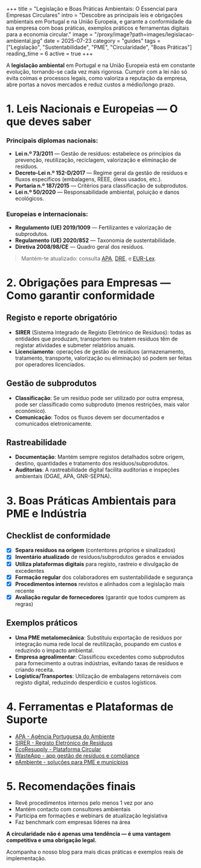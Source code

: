 +++
title = "Legislação e Boas Práticas Ambientais: O Essencial para Empresas Circulares"
intro = "Descobre as principais leis e obrigações ambientais em Portugal e na União Europeia, e garante a conformidade da tua empresa com boas práticas, exemplos práticos e ferramentas digitais para a economia circular."
image = "/proxy/image?path=images/legislacao-ambiental.jpg"
date = 2025-07-23
category = "guides"
tags = ["Legislação", "Sustentabilidade", "PME", "Circularidade", "Boas Práticas"]
reading_time = 6
active = true
+++

A **legislação ambiental** em Portugal e na União Europeia está em constante evolução, tornando-se cada vez mais rigorosa. Cumprir com a lei não só evita coimas e processos legais, como valoriza a reputação da empresa, abre portas a novos mercados e reduz custos a médio/longo prazo.

# 1. Leis Nacionais e Europeias — O que deves saber

### Principais diplomas nacionais:

* **Lei n.º 73/2011** — Gestão de resíduos: estabelece os princípios da prevenção, reutilização, reciclagem, valorização e eliminação de resíduos.
* **Decreto-Lei n.º 152-D/2017** — Regime geral da gestão de resíduos e fluxos específicos (embalagens, REEE, óleos usados, etc.).
* **Portaria n.º 187/2015** — Critérios para classificação de subprodutos.
* **Lei n.º 50/2020** — Responsabilidade ambiental, poluição e danos ecológicos.

### Europeias e internacionais:

* **Regulamento (UE) 2019/1009** — Fertilizantes e valorização de subprodutos.
* **Regulamento (UE) 2020/852** — Taxonomia de sustentabilidade.
* **Diretiva 2008/98/CE** — Quadro geral dos resíduos.

> Mantém-te atualizado: consulta [APA](https://apambiente.pt), [DRE](https://dre.pt), e [EUR-Lex](https://eur-lex.europa.eu).

# 2. Obrigações para Empresas — Como garantir conformidade

## Registo e reporte obrigatório

* **SIRER** (Sistema Integrado de Registo Eletrónico de Resíduos): todas as entidades que produzam, transportem ou tratem resíduos têm de registar atividades e submeter relatórios anuais.
* **Licenciamento**: operações de gestão de resíduos (armazenamento, tratamento, transporte, valorização ou eliminação) só podem ser feitas por operadores licenciados.

## Gestão de subprodutos

* **Classificação**: Se um resíduo pode ser utilizado por outra empresa, pode ser classificado como subproduto (menos restrições, mais valor económico).
* **Comunicação**: Todos os fluxos devem ser documentados e comunicados eletronicamente.

## Rastreabilidade

* **Documentação**: Mantém sempre registos detalhados sobre origem, destino, quantidades e tratamento dos resíduos/subprodutos.
* **Auditorias**: A rastreabilidade digital facilita auditorias e inspeções ambientais (DGAE, APA, GNR-SEPNA).

# 3. Boas Práticas Ambientais para PME e Indústria

## Checklist de conformidade

* [x] **Separa resíduos na origem** (contentores próprios e sinalizados)
* [x] **Inventário atualizado** de resíduos/subprodutos gerados e enviados
* [x] **Utiliza plataformas digitais** para registo, rastreio e divulgação de excedentes
* [x] **Formação regular** dos colaboradores em sustentabilidade e segurança
* [x] **Procedimentos internos** revistos e alinhados com a legislação mais recente
* [x] **Avaliação regular de fornecedores** (garantir que todos cumprem as regras)

## Exemplos práticos

* **Uma PME metalomecânica**: Substituiu exportação de resíduos por integração numa rede local de reutilização, poupando em custos e reduzindo o impacto ambiental.
* **Empresa agroalimentar**: Classificou excedentes como subprodutos para fornecimento a outras indústrias, evitando taxas de resíduos e criando receita.
* **Logística/Transportes**: Utilização de embalagens retornáveis com registo digital, reduzindo desperdício e custos logísticos.

# 4. Ferramentas e Plataformas de Suporte

* [APA - Agência Portuguesa do Ambiente](https://apambiente.pt)
* [SIRER - Registo Eletrónico de Resíduos]()
* [EcoResupply - Plataforma Circular](https://p7co.org)
* [WasteApp - app gestão de resíduos e compliance](https://wasteapp.pt)
* [eAmbiente - soluções para PME e municípios]()

# 5. Recomendações finais

* Revê procedimentos internos pelo menos 1 vez por ano
* Mantém contacto com consultores ambientais
* Participa em formações e webinars de atualização legislativa
* Faz benchmark com empresas líderes na área

**A circularidade não é apenas uma tendência — é uma vantagem competitiva e uma obrigação legal.**

Acompanha o nosso blog para mais dicas práticas e exemplos reais de implementação.
